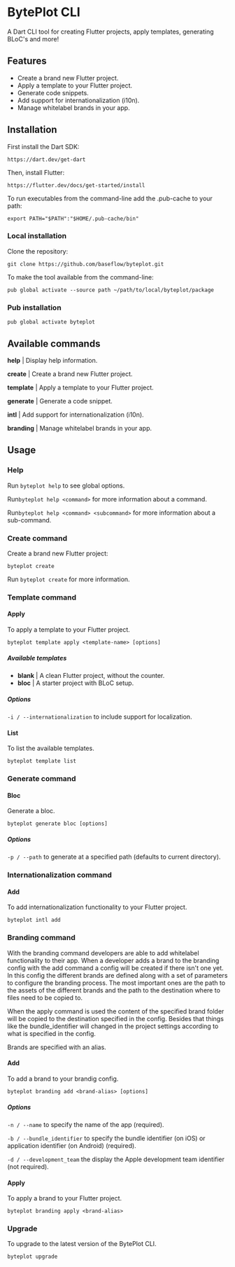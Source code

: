 # BytePlot CLI

A Dart CLI tool for creating Flutter projects, apply templates, generating BLoC's and more!

## Features

- Create a brand new Flutter project.
- Apply a template to your Flutter project.
- Generate code snippets.
- Add support for internationalization (i10n).
- Manage whitelabel brands in your app.

## Installation

First install the Dart SDK:

`https://dart.dev/get-dart`

Then, install Flutter:

`https://flutter.dev/docs/get-started/install`

To run executables from the command-line add the .pub-cache to your path:

`export PATH="$PATH":"$HOME/.pub-cache/bin"`

### Local installation

Clone the repository:

`git clone https://github.com/baseflow/byteplot.git`

To make the tool available from the command-line:

`pub global activate --source path ~/path/to/local/byteplot/package`

### Pub installation

`pub global activate byteplot`

## Available commands

**help** | Display help information.

**create** | Create a brand new Flutter project.

**template** | Apply a template to your Flutter project.

**generate** | Generate a code snippet.

**intl** | Add support for internationalization (i10n).

**branding** | Manage whitelabel brands in your app.

## Usage

### Help

Run `byteplot help` to see global options.

Run`byteplot help <command>` for more information about a command.

Run`byteplot help <command> <subcommand>` for more information about a sub-command.

### Create command

Create a brand new Flutter project:

`byteplot create`

Run `byteplot create` for more information.

### Template command

#### Apply

To apply a template to your Flutter project.

`byteplot template apply <template-name> [options]`

##### Available templates

- **blank** | A clean Flutter project, without the counter.
- **bloc**  | A starter project with BLoC setup.

##### Options

`-i / --internationalization` to include support for localization.

#### List

To list the available templates.

`byteplot template list`

### Generate command

#### Bloc

Generate a bloc.

`byteplot generate bloc [options]`

##### Options

`-p / --path` to generate at a specified path (defaults to current directory).

### Internationalization command

#### Add

To add internationalization functionality to your Flutter project.

`byteplot intl add`

### Branding command

With the branding command developers are able to add whitelabel functionality to their app. When a developer adds a brand to the branding config with the add command a config will be created if there isn't one yet. In this config the different brands are defined along with a set of parameters to configure the branding process. The most important ones are the path to the assets of the different brands and the path to the destination where to files need to be copied to.

When the apply command is used the content of the specified brand folder will be copied to the destination specified in the config. Besides that things like the bundle_identifier will changed in the project settings according to what is specified in the config.

Brands are specified with an alias.

#### Add

To add a brand to your brandig config.

`byteplot branding add <brand-alias> [options]`

##### Options

`-n / --name` to specify the name of the app (required).

`-b / --bundle_identifier` to specify the bundle identifier (on iOS) or application identifier (on Android) (required).

`-d / --development_team` the display the Apple development team identifier (not required).

#### Apply

To apply a brand to your Flutter project.

`byteplot branding apply <brand-alias>`

### Upgrade

To upgrade to the latest version of the BytePlot CLI.

`byteplot upgrade`